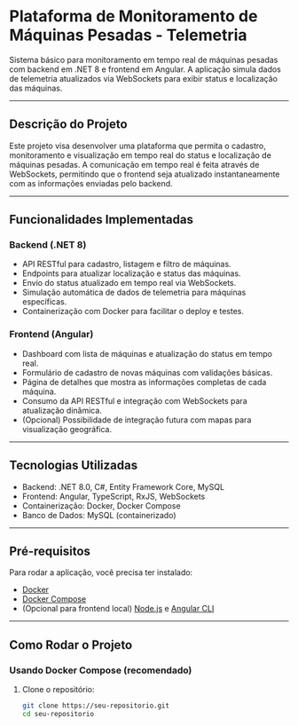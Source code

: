 # Plataforma de Monitoramento de Máquinas Pesadas - Telemetria

Sistema básico para monitoramento em tempo real de máquinas pesadas com backend em .NET 8 e frontend em Angular. A aplicação simula dados de telemetria atualizados via WebSockets para exibir status e localização das máquinas.

---

## Descrição do Projeto

Este projeto visa desenvolver uma plataforma que permita o cadastro, monitoramento e visualização em tempo real do status e localização de máquinas pesadas. A comunicação em tempo real é feita através de WebSockets, permitindo que o frontend seja atualizado instantaneamente com as informações enviadas pelo backend.

---

## Funcionalidades Implementadas

### Backend (.NET 8)

- API RESTful para cadastro, listagem e filtro de máquinas.
- Endpoints para atualizar localização e status das máquinas.
- Envio do status atualizado em tempo real via WebSockets.
- Simulação automática de dados de telemetria para máquinas específicas.
- Containerização com Docker para facilitar o deploy e testes.

### Frontend (Angular)

- Dashboard com lista de máquinas e atualização do status em tempo real.
- Formulário de cadastro de novas máquinas com validações básicas.
- Página de detalhes que mostra as informações completas de cada máquina.
- Consumo da API RESTful e integração com WebSockets para atualização dinâmica.
- (Opcional) Possibilidade de integração futura com mapas para visualização geográfica.

---

## Tecnologias Utilizadas

- Backend: .NET 8.0, C#, Entity Framework Core, MySQL
- Frontend: Angular, TypeScript, RxJS, WebSockets
- Containerização: Docker, Docker Compose
- Banco de Dados: MySQL (containerizado)

---

## Pré-requisitos

Para rodar a aplicação, você precisa ter instalado:

- [Docker](https://docs.docker.com/get-docker/)
- [Docker Compose](https://docs.docker.com/compose/install/)
- (Opcional para frontend local) [Node.js](https://nodejs.org/) e [Angular CLI](https://angular.io/cli)

---

## Como Rodar o Projeto

### Usando Docker Compose (recomendado)

1. Clone o repositório:
   ```bash
   git clone https://seu-repositorio.git
   cd seu-repositorio
